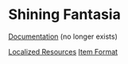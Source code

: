 # Shining Fantasia

[Documentation](https://gitlab.com/Velyn/ShiningFantasia/-/wikis/home) (no longer exists)

[Localized Resources](https://docs.google.com/spreadsheets/d/e/2PACX-1vSEQyA73G9Lq5ZG_IwW0kP6t3TkMtV7RZqyWkGp82gS5tgTGstzQUpueKHIChzoAkl4acwoEWA7CIXl/pubhtml)
[Item Format](https://docs.google.com/spreadsheets/d/e/2PACX-1vQCnOdHlPKCl9w5jZc35ukG6qgbFxQZhK6Slkmz49iJxZ_ithtVTm4c1xWb4NdBRbxd8ddZtuod1e1-/pubhtml)
